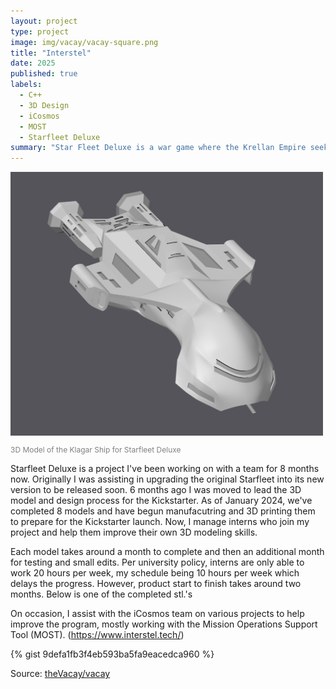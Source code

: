 ```yaml
---
layout: project
type: project
image: img/vacay/vacay-square.png
title: "Interstel"
date: 2025
published: true
labels:
  - C++
  - 3D Design
  - iCosmos
  - MOST
  - Starfleet Deluxe
summary: "Star Fleet Deluxe is a war game where the Krellan Empire seeks revenge against the United Galactic Alliance for past defeat."
---
```



<img width="500px" class="rounded float-start pe-4" src="../img/KlagarIMG.png">
<p style="font-size: 12px; color: gray;">3D Model of the Klagar Ship for Starfleet Deluxe</p>



Starfleet Deluxe is a project I've been working on with a team for 8 months now. Originally I was assisting in upgrading the original Starfleet into its new version to be released soon. 6 months ago I was moved to lead the 3D model and design process for the Kickstarter. As of January 2024, we've completed 8 models and have begun manufacutring and 3D printing them to prepare for the Kickstarter launch. Now, I manage interns who join my project and help them improve their own 3D modeling skills. 

Each model takes around a month to complete and then an additional month for testing and small edits. Per university policy, interns are only able to work 20 hours per week, my schedule being 10 hours per week which delays the progress. However, product start to finish takes around two months. Below is one of the completed stl.'s 

On occasion, I assist with the iCosmos team on various projects to help improve the program, mostly working with the Mission Operations Support Tool (MOST). (https://www.interstel.tech/)


{% gist 9defa1fb3f4eb593ba5fa9eacedca960 %}
 
Source: <a href="https://github.com/theVacay/vacay">theVacay/vacay</a>
